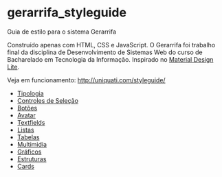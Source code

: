 # gerarrifa_styleguide
Guia de estilo para o sistema Gerarrifa

Construído apenas com HTML, CSS e JavaScript. O Gerarrifa foi trabalho final da disciplina de Desenvolvimento de Sistemas Web do curso de Bacharelado em Tecnologia da Informação. Inspirado no [Material Design Lite](https://getmdl.io/components/index.html).

Veja em funcionamento: http://uniquati.com/styleguide/

* [Tipologia](http://uniquati.com/styleguide/index.html)
* [Controles de Seleção](http://uniquati.com/styleguide/controle.html)
* [Botões](http://uniquati.com/styleguide/botao.html)
* [Avatar](http://uniquati.com/styleguide/avatar.html)
* [Textfields](http://uniquati.com/styleguide/textfield.html)
* [Listas](http://uniquati.com/styleguide/lista.html)
* [Tabelas](http://uniquati.com/styleguide/tabela.html)
* [Multimidia](http://uniquati.com/styleguide/multimidia.html)
* [Gráficos](http://uniquati.com/styleguide/grafico.html)
* [Estruturas](http://uniquati.com/styleguide/estrutura.html)
* [Cards](http://uniquati.com/styleguide/card.html)


